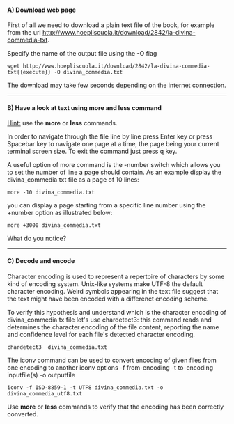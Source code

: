 

#### A) Download web page

First of all we need to download a plain text file of the book,
for example from the url http://www.hoepliscuola.it/download/2842/la-divina-commedia-txt.

Specify the name of the output file using the -O flag

```
wget http://www.hoepliscuola.it/download/2842/la-divina-commedia-txt{{execute}} -O divina_commedia.txt
```






The download may take few seconds depending on the internet connection.

-----------

#### B) Have a look at text using more and less command

<u>Hint:</u> use the **more** or **less** commands.

In order to navigate through the file line by line press Enter key or press 
Spacebar key to navigate one page at a time, the page being your current terminal screen size. 
To exit the command just press q key.

A useful option of more command is the -number switch which allows you to set the number of line a page should contain. 
As an example display the divina_commedia.txt file as a page of 10 lines:

```
more -10 divina_commedia.txt
```

you can display a page starting from a specific line number using the +number option 
as illustrated below:

```
more +3000 divina_commedia.txt
```



What do you notice?

-----------

#### C) Decode and encode 



Character encoding is used to represent a repertoire of characters by some kind of encoding system.
Unix-like systems make UTF-8 the default character encoding. Weird symbols appearing in the text file suggest that 
the text might have been encoded with a differenct encoding scheme.

To verify this hypothesis and understand which is the character encoding of divina_commedia.tx file let's use 
chardetect3: this command reads and determines the character encoding of the file content, 
reporting the name and confidence level for each file's detected character encoding.  


```
chardetect3  divina_commedia.txt
```

The iconv command can be used to convert encoding of given files from one encoding to another
iconv options -f from-encoding -t to-encoding inputfile(s) -o outputfile 

```
iconv -f ISO-8859-1 -t UTF8 divina_commedia.txt -o divina_commedia_utf8.txt
```

Use **more** or **less** commands to verify that the encoding has been correctly converted.
